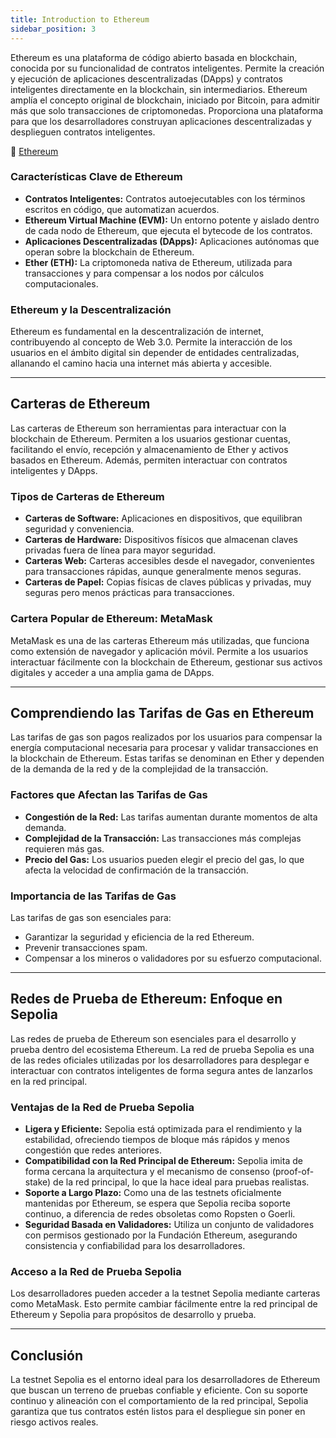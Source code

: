 ```yaml
---
title: Introduction to Ethereum
sidebar_position: 3
---
```



Ethereum es una plataforma de código abierto basada en blockchain, conocida por su funcionalidad de contratos inteligentes. Permite la creación y ejecución de aplicaciones descentralizadas (DApps) y contratos inteligentes directamente en la blockchain, sin intermediarios. Ethereum amplía el concepto original de blockchain, iniciado por Bitcoin, para admitir más que solo transacciones de criptomonedas. Proporciona una plataforma para que los desarrolladores construyan aplicaciones descentralizadas y desplieguen contratos inteligentes.

🔗 [Ethereum](https://ethereum.org)

### Características Clave de Ethereum

* **Contratos Inteligentes:** Contratos autoejecutables con los términos escritos en código, que automatizan acuerdos.
* **Ethereum Virtual Machine (EVM):** Un entorno potente y aislado dentro de cada nodo de Ethereum, que ejecuta el bytecode de los contratos.
* **Aplicaciones Descentralizadas (DApps):** Aplicaciones autónomas que operan sobre la blockchain de Ethereum.
* **Ether (ETH):** La criptomoneda nativa de Ethereum, utilizada para transacciones y para compensar a los nodos por cálculos computacionales.

### Ethereum y la Descentralización

Ethereum es fundamental en la descentralización de internet, contribuyendo al concepto de Web 3.0. Permite la interacción de los usuarios en el ámbito digital sin depender de entidades centralizadas, allanando el camino hacia una internet más abierta y accesible.

---

## Carteras de Ethereum

Las carteras de Ethereum son herramientas para interactuar con la blockchain de Ethereum. Permiten a los usuarios gestionar cuentas, facilitando el envío, recepción y almacenamiento de Ether y activos basados en Ethereum. Además, permiten interactuar con contratos inteligentes y DApps.

### Tipos de Carteras de Ethereum

* **Carteras de Software:** Aplicaciones en dispositivos, que equilibran seguridad y conveniencia.
* **Carteras de Hardware:** Dispositivos físicos que almacenan claves privadas fuera de línea para mayor seguridad.
* **Carteras Web:** Carteras accesibles desde el navegador, convenientes para transacciones rápidas, aunque generalmente menos seguras.
* **Carteras de Papel:** Copias físicas de claves públicas y privadas, muy seguras pero menos prácticas para transacciones.

### Cartera Popular de Ethereum: MetaMask

MetaMask es una de las carteras Ethereum más utilizadas, que funciona como extensión de navegador y aplicación móvil. Permite a los usuarios interactuar fácilmente con la blockchain de Ethereum, gestionar sus activos digitales y acceder a una amplia gama de DApps.

---

## Comprendiendo las Tarifas de Gas en Ethereum

Las tarifas de gas son pagos realizados por los usuarios para compensar la energía computacional necesaria para procesar y validar transacciones en la blockchain de Ethereum. Estas tarifas se denominan en Ether y dependen de la demanda de la red y de la complejidad de la transacción.

### Factores que Afectan las Tarifas de Gas

* **Congestión de la Red:** Las tarifas aumentan durante momentos de alta demanda.
* **Complejidad de la Transacción:** Las transacciones más complejas requieren más gas.
* **Precio del Gas:** Los usuarios pueden elegir el precio del gas, lo que afecta la velocidad de confirmación de la transacción.

### Importancia de las Tarifas de Gas

Las tarifas de gas son esenciales para:

* Garantizar la seguridad y eficiencia de la red Ethereum.
* Prevenir transacciones spam.
* Compensar a los mineros o validadores por su esfuerzo computacional.

---

## Redes de Prueba de Ethereum: Enfoque en Sepolia

Las redes de prueba de Ethereum son esenciales para el desarrollo y prueba dentro del ecosistema Ethereum. La red de prueba Sepolia es una de las redes oficiales utilizadas por los desarrolladores para desplegar e interactuar con contratos inteligentes de forma segura antes de lanzarlos en la red principal.

### Ventajas de la Red de Prueba Sepolia

* **Ligera y Eficiente:** Sepolia está optimizada para el rendimiento y la estabilidad, ofreciendo tiempos de bloque más rápidos y menos congestión que redes anteriores.
* **Compatibilidad con la Red Principal de Ethereum:** Sepolia imita de forma cercana la arquitectura y el mecanismo de consenso (proof-of-stake) de la red principal, lo que la hace ideal para pruebas realistas.
* **Soporte a Largo Plazo:** Como una de las testnets oficialmente mantenidas por Ethereum, se espera que Sepolia reciba soporte continuo, a diferencia de redes obsoletas como Ropsten o Goerli.
* **Seguridad Basada en Validadores:** Utiliza un conjunto de validadores con permisos gestionado por la Fundación Ethereum, asegurando consistencia y confiabilidad para los desarrolladores.

### Acceso a la Red de Prueba Sepolia

Los desarrolladores pueden acceder a la testnet Sepolia mediante carteras como MetaMask. Esto permite cambiar fácilmente entre la red principal de Ethereum y Sepolia para propósitos de desarrollo y prueba.

---

## Conclusión

La testnet Sepolia es el entorno ideal para los desarrolladores de Ethereum que buscan un terreno de pruebas confiable y eficiente. Con su soporte continuo y alineación con el comportamiento de la red principal, Sepolia garantiza que tus contratos estén listos para el despliegue sin poner en riesgo activos reales.


